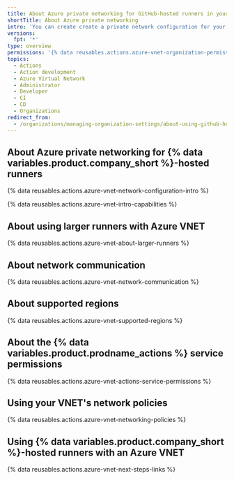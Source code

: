 ```yaml
---
title: About Azure private networking for GitHub-hosted runners in your organization
shortTitle: About Azure private networking
intro: 'You can create create a private network configuration for your organization to use {% data variables.product.company_short %}-hosted runners in your Azure Virtual Network(s) (VNET).'
versions:
  fpt: '*'
type: overview
permissions: '{% data reusables.actions.azure-vnet-organization-permissions %}'
topics:
  - Actions
  - Action development
  - Azure Virtual Network
  - Administrator
  - Developer
  - CI
  - CD
  - Organizations
redirect_from:
  - /organizations/managing-organization-settings/about-using-github-hosted-runners-in-your-azure-virtual-network
---
```


## About Azure private networking for {% data variables.product.company_short %}-hosted runners

{% data reusables.actions.azure-vnet-network-configuration-intro %}

{% data reusables.actions.azure-vnet-intro-capabilities %}

## About using larger runners with Azure VNET

{% data reusables.actions.azure-vnet-about-larger-runners %}

## About network communication

{% data reusables.actions.azure-vnet-network-communication %}

## About supported regions

{% data reusables.actions.azure-vnet-supported-regions %}

## About the {% data variables.product.prodname_actions %} service permissions

{% data reusables.actions.azure-vnet-actions-service-permissions %}

## Using your VNET's network policies

{% data reusables.actions.azure-vnet-networking-policies %}

## Using {% data variables.product.company_short %}-hosted runners with an Azure VNET

{% data reusables.actions.azure-vnet-next-steps-links %}
